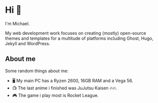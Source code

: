 # Hi 👋

I'm Michael. 

My web development work focuses on creating (mostly) open-source themes and templates for a multitude of platforms including Ghost, Hugo, Jekyll and WordPress.

## About me
Some random things about me: 
- 🖥️ My main PC has a Ryzen 2600, 16GB RAM and a Vega 56. 
- 📺 The last anime i finished was JuJutsu Kaisen 🔥🔥.
- 🎮 The game i play most is Rocket League.

